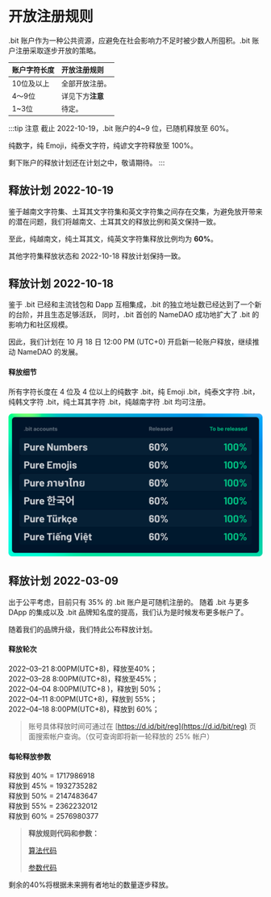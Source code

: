 # 开放注册规则

.bit 账户作为一种公共资源，应避免在社会影响力不足时被少数人所囤积。.bit 账户注册采取逐步开放的策略。

| 账户字符长度  | 开放注册规则     |
|:--------|:-----------|
| 10位及以上  | 全部开放注册。    |
| 4～9位    | 详见下方**注意** |
| 1~3位    | 待定。        |

:::tip 注意
截止 2022-10-19，.bit 账户的4~9 位，已随机释放至 60%。

纯数字，纯 Emoji，纯泰文字符，纯谚文字符释放至 100%。

剩下账户的释放计划还在计划之中，敬请期待。
:::

## 释放计划 2022-10-19
鉴于越南文字符集、土耳其文字符集和英文字符集之间存在交集，为避免放开带来的潜在问题，我们将越南文、土耳其文的释放比例和英文保持一致。

至此，纯越南文，纯土耳其文，纯英文字符集释放比例均为 **60%**。  

其他字符集释放状态和 2022-10-18 释放计划保持一致。


## 释放计划 2022-10-18
鉴于 .bit 已经和主流钱包和 Dapp 互相集成，.bit 的独立地址数已经达到了一个新的台阶，并且生态足够活跃，
同时，.bit 首创的 NameDAO 成功地扩大了 .bit 的影响力和社区规模。

因此，我们计划在 10 月 18 日 12:00 PM (UTC+0) 开启新一轮账户释放，继续推动 NameDAO 的发展。

#### 释放细节
所有字符长度在 4 位及 4 位以上的纯数字 .bit，纯 Emoji .bit，纯泰文字符 .bit，纯韩文字符 .bit，纯土耳其字符 .bit，纯越南字符 .bit 均可注册。

![release-plan-1018.png](./image-release-plan-1018.png)


## 释放计划 2022-03-09

出于公平考虑，目前只有 35% 的 .bit 账户是可随机注册的。
随着 .bit 与更多 DApp 的集成以及 .bit 品牌知名度的提高，我们认为是时候发布更多帐户了。

随着我们的品牌升级，我们特此公布释放计划。

#### 释放轮次
2022–03–21 8:00PM(UTC+8)，释放至40%；  
2022–03–28 8:00PM(UTC+8)，释放至45%；  
2022–04–04 8:00PM(UTC+8 )，释放到 50%；  
2022–04–11 8:00PM(UTC+8)，释放到 55%；  
2022–04–18 8:00PM(UTC+8)，释放到 60%；  

> 账号具体释放时间可通过在 [https://d.id/bit/reg](https://d.id/bit/reg) 页面搜索帐户查询。（仅可查询即将新一轮释放的 25% 帐户）

#### 每轮释放参数
释放到 40% = 1717986918  
释放到 45% = 1932735282  
释放到 50% = 2147483647  
释放到 55% = 2362232012  
释放到 60% = 2576980377  


> **释放规则代码和参数：**
> 
> [算法代码](https://github.com/dotbitHQ/das-contracts/blob/7717330047772f51855d79bd67b77dede34d0bf8/contracts/pre-account-cell-type/src/entry.rs#L597-L630)
> 
> [参数代码](https://github.com/dotbitHQ/das-contracts/blob/7717330047772f51855d79bd67b77dede34d0bf8/contracts/pre-account-cell-type/src/entry.rs#L607)

剩余的40%将根据未来拥有者地址的数量逐步释放。